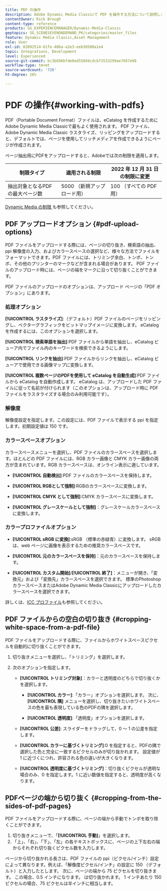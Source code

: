 ```yaml
---
title: PDF の操作
description: Adobe Dynamic Media Classicで PDF を操作する方法について説明します。
contentOwner: Rick Brough
content-type: reference
products: SG_EXPERIENCEMANAGER/Dynamic-Media-Classic
geptopics: SG_SCENESEVENONDEMAND_PK/categories/master_files
feature: Dynamic Media Classic,Asset Management
role: User
exl-id: 02892514-61fe-48ba-a2e3-eeb30580a1e4
topic: Integrations, Development
level: Experienced
source-git-commit: bc3b696bfde0ed55894cdcbf3533299ae7697e98
workflow-type: tm+mt
source-wordcount: '726'
ht-degree: 26%

---
```


# PDF の操作{#working-with-pdfs}

PDF（Portable Document Format）ファイルは、eCatalog を作成するためにAdobe Dynamic Media Classicで最もよく使用されます。 PDF ファイル、Adobe Dynamic Media Classic ラスタライズ、リッピングをアップロードすると、デフォルトでは、ページを使用してリッチメディアを作成できるようにページが作成されます。

ページ抽出用にPDFをアップロードすると、Adobeでは次の制限を適用します。

| 制限タイプ | 適用される制限 | 2022 年 12 月 31 日の制限に変更 |
| --- | --- | --- |
| 抽出対象となるPDFの最大ページ数 | 5000 （新規アップロード用） | 100 （すべての PDF 用） |

[Dynamic Media の制限 ](/help/using/limitations.md) も参照してください。

## PDF アップロードオプション {#pdf-upload-options}

PDF ファイルをアップロードする際には、ページの切り抜き、検索語の抽出、ppi 解像度の入力、およびカラースペースの選択など、様々な方法でファイルをフォーマットできます。PDF ファイルには、トリミング余白、トンボ、トンボ、その他のプリンターのマークなどが含まれる場合があります。 PDF ファイルのアップロード時には、ページの端をマークに沿って切り抜くことができます。

PDF ファイルのアップロードのオプションは、アップロード ページの「PDF オプション」にあります。

### 処理オプション

**[!UICONTROL ラスタライズ]**:（デフォルト）PDF ファイルのページをリッピングし、ベクターグラフィックをビットマップイメージに変換します。 eCatalog を作成するには、このオプションを選択します。

**[!UICONTROL 検索単語を抽出]**:PDF ファイルから単語を抽出し、eCatalog ビューア内でファイル内のキーワードを検索できるようにします。

**[!UICONTROL リンクを抽出]**:PDF ファイルからリンクを抽出し、eCatalog ビューアで使用できる画像マップに変換します。

**[!UICONTROL 複数ページのPDFを使用して eCatalog を自動生成]**:PDF ファイルから eCatalog を自動作成します。 eCatalog は、アップロードした PDF ファイルに従って名前が付けられます（このオプションは、アップロード時に PDF ファイルをラスタライズする場合のみ利用可能です）。

### 解像度

解像度設定を指定します。この設定には、PDF ファイルで表示する ppi を指定します。初期設定値は 150 です。

### カラースペースオプション

カラースペースメニューを選択し、PDF ファイルのカラースペースを選択します。ほとんどの PDF ファイルには、RGB カラー画像と CMYK カラー画像の両方が含まれています。RGB カラースペースは、オンライン表示に適しています。

* **[!UICONTROL 自動検出]**:PDF ファイルのカラースペースを保持します。

* **[!UICONTROL RGBとして強制]**:RGBのカラースペースに変換します。

* **[!UICONTROL CMYK として強制]**:CMYK カラースペースに変換します。

* **[!UICONTROL グレースケールとして強制]**：グレースケールカラースペースに変換します。

### カラープロファイルオプション

* **[!UICONTROL sRGB に変換]**:sRGB （標準の赤緑青）に変換します。 sRGB は、web ページに画像を表示するための推奨カラースペースです。

* **[!UICONTROL 元のカラースペースを保持]**：元のカラースペースを保持します。

* **[!UICONTROL カスタム開始]**/**[!UICONTROL 終了]**：メニューが開き、「変換元」および「変換先」カラースペースを選択できます。 標準のPhotoshop カラースペースまたはAdobe Dynamic Media Classicにアップロードしたカラースペースを選択できます。

詳しくは、[ICC プロファイル](/help/using/icc-profiles.md#icc_profiles)も参照してください。

## PDF ファイルからの空白の切り抜き {#cropping-white-space-from-a-pdf-file}

PDF ファイルをアップロードする際に、ファイルからホワイトスペースピクセルを自動的に切り抜くことができます。

1. 切り抜きメニューを選択し、「トリミング」を選択します。
1. 次のオプションを指定します。

   * **[!UICONTROL トリミング対象]**：カラーと透明度のどちらで切り抜くかを選択します。

      * **[!UICONTROL カラー]**:「カラー」オプションを選択します。 次に、**[!UICONTROL 隅]** メニューを選択し、切り抜きたいホワイトスペースの色を最も表現している色のPDFの隅を選択します。

      * **[!UICONTROL 透明度]**:「透明度」オプションを選択します。

   * **[!UICONTROL 公差]**: スライダーをドラッグして、0 ～ 1 の公差を指定します。

   * **[!UICONTROL カラーに基づくトリミング]**:0 を指定すると、PDFの隅で選択した色と完全に一致するピクセルのみが切り抜かれます。 設定値が 1 に近づくにつれ、許容される色の違いが大きくなります。

   * **[!UICONTROL 透明度に基づくトリミング]**：切り抜くピクセルが透明な場合のみ、0 を指定します。1 に近い数値を指定すると、透明度が高くなります。

## PDFページの端から切り抜く {#cropping-from-the-sides-of-pdf-pages}

PDF ファイルをアップロードする際に、ページの端から手動でトンボを取り除くことができます。

1. 切り抜きメニューで、「**[!UICONTROL 手動]**」を選択します。
1. 「上」、「右」、「下」、「左」の各テキストボックスに、ページの上下左右の端からそれぞれ切り抜くピクセル数を入力します。

ページから切り抜かれる長さは、PDF ファイルの ppi（ピクセル/インチ）設定によって異なります。例えば、「解像度ピクセル/インチ」の設定に 150 （デフォルト）と入力したとします。 次に、ページの端から 75 ピクセルを切り抜きます。 この場合、0.5 インチになります。 は切り抜かれます。 1 インチあたり 150 ピクセルの場合、75 ピクセルは半インチに相当します。
